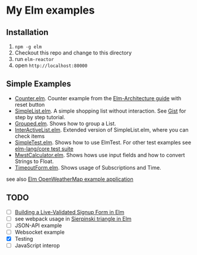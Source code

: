 # My Elm examples

## Installation

1. `npm -g elm`
2. Checkout this repo and change to this directory
3. run `elm-reactor`
4. open `http://localhost:80000`

## Simple Examples

* [Counter.elm](Counter.elm). Counter example from the [Elm-Architecture guide](http://guide.elm-lang.org/architecture/user_input/buttons.html) with reset button
* [SimpleList.elm](SimpleList.elm). A simple shopping list without interaction. See [Gist](https://gist.github.com/HusseinMorsy/8c726fc58be40722a147488db9da33e3) for step by step tutorial.
* [Grouped.elm](Grouped.elm). Shows how to group a List.
* [InterActiveList.elm](InterActiveList.elm). Extended version of SimpleList.elm, where you can check items
* [SimpleTest.elm](SimpleTest.elm). Shows how to use ElmTest. For other test examples see [elm-lang/core test suite](https://github.com/elm-lang/core/tree/master/tests/Test)
* [MwstCalculator.elm](MwstCalculator.elm). Shows hows use input fields and how to convert Strings to Float.
* [TimeoutForm.elm](TimeoutForm.elm). Shows usage of Subscriptions and Time.

see also [Elm OpenWeatherMap example application](https://github.com/HusseinMorsy/elm-openweathermap-example)

## TODO


- [ ] [Building a Live-Validated Signup Form in Elm](http://tech.noredink.com/post/129641182738/building-a-live-validated-signup-form-in-elm)
- [ ] see webpack usage in [Sierpinski triangle in Elm](https://github.com/halfzebra/elm-sierpinski)
- [ ] JSON-API example
- [ ] Websocket example
- [x] Testing
- [ ] JavaScript interop
